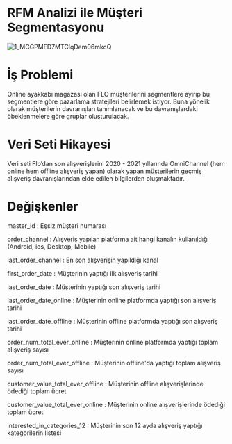 # RFM Analizi ile Müşteri Segmentasyonu
![1_MCGPMFD7MTClqDem06mkcQ](https://user-images.githubusercontent.com/108512938/185794912-8d4d108b-fdc4-42e9-ad67-bff24299a64d.png)

# İş Problemi
Online ayakkabı mağazası olan FLO müşterilerini
segmentlere ayırıp bu segmentlere göre pazarlama
stratejileri belirlemek istiyor. Buna yönelik olarak
müşterilerin davranışları tanımlanacak ve bu
davranışlardaki öbeklenmelere göre gruplar oluşturulacak.
# Veri Seti Hikayesi
Veri seti Flo’dan son alışverişlerini 2020 - 2021 yıllarında OmniChannel (hem online hem offline alışveriş yapan) 
olarak yapan müşterilerin geçmiş alışveriş davranışlarından elde edilen bilgilerden oluşmaktadır.
# Değişkenler
master_id : Eşsiz müşteri numarası

order_channel : Alışveriş yapılan platforma ait hangi kanalın kullanıldığı (Android, ios, Desktop, Mobile)

last_order_channel : En son alışverişin yapıldığı kanal

first_order_date : Müşterinin yaptığı ilk alışveriş tarihi

last_order_date : Müşterinin yaptığı son alışveriş tarihi

last_order_date_online : Müşterinin online platformda yaptığı son alışveriş tarihi

last_order_date_offline : Müşterinin offline platformda yaptığı son alışveriş tarihi

order_num_total_ever_online : Müşterinin online platformda yaptığı toplam alışveriş sayısı

order_num_total_ever_offline : Müşterinin offline'da yaptığı toplam alışveriş sayısı

customer_value_total_ever_offline : Müşterinin offline alışverişlerinde ödediği toplam ücret

customer_value_total_ever_online : Müşterinin online alışverişlerinde ödediği toplam ücret

interested_in_categories_12 : Müşterinin son 12 ayda alışveriş yaptığı kategorilerin listesi
